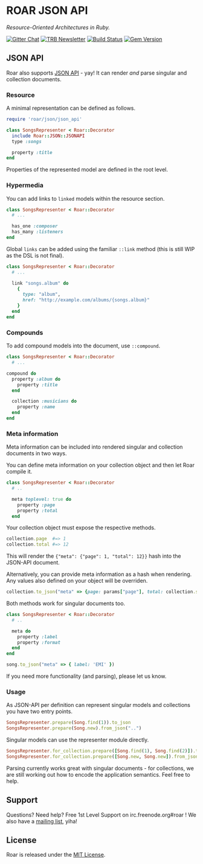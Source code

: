 # ROAR JSON API

_Resource-Oriented Architectures in Ruby._

[![Gitter Chat](https://badges.gitter.im/trailblazer/chat.svg)](https://gitter.im/trailblazer/chat)
[![TRB Newsletter](https://img.shields.io/badge/TRB-newsletter-lightgrey.svg)](http://trailblazer.to/newsletter/)
[![Build Status](https://travis-ci.org/trailblazer/roar-jsonapi.svg?branch=master)](https://travis-ci.org/trailblazer/roar-jsonapi)
[![Gem Version](https://badge.fury.io/rb/roar-jsonapi.svg)](http://badge.fury.io/rb/roar-jsonapi)

## JSON API

Roar also supports [JSON API](http://jsonapi.org/) - yay! It can render _and_ parse singular and collection documents.

### Resource

A minimal representation can be defined as follows.

```ruby
require 'roar/json/json_api'

class SongsRepresenter < Roar::Decorator
  include Roar::JSON::JSONAPI
  type :songs

  property :title
end
```

Properties of the represented model are defined in the root level.

### Hypermedia

You can add links to `linked` models within the resource section.

```ruby
class SongsRepresenter < Roar::Decorator
  # ...

  has_one :composer
  has_many :listeners
end
```

Global `links` can be added using the familiar `::link` method (this is still WIP as the DSL is not final).

```ruby
class SongsRepresenter < Roar::Decorator
  # ...

  link "songs.album" do
    {
      type: "album",
      href: "http://example.com/albums/{songs.album}"
    }
  end
end
```

### Compounds

To add compound models into the document, use `::compound`.

```ruby
class SongsRepresenter < Roar::Decorator
  # ...

compound do
  property :album do
    property :title
  end

  collection :musicians do
    property :name
  end
end
```

### Meta information

Meta information can be included into rendered singular and collection documents in two ways.

You can define meta information on your collection object and then let Roar compile it.

```ruby
class SongsRepresenter < Roar::Decorator
  # ..

  meta toplevel: true do
    property :page
    property :total
  end
```

Your collection object must expose the respective methods.

```ruby
collection.page  #=> 1
collection.total #=> 12
```

This will render the `{"meta": {"page": 1, "total": 12}}` hash into the JSON-API document.

Alternatively, you can provide meta information as a hash when rendering.  Any values also defined on your object will be overriden.

```ruby
collection.to_json("meta" => {page: params["page"], total: collection.size})
```

Both methods work for singular documents too.

```ruby
class SongsRepresenter < Roar::Decorator
  # ..

  meta do
    property :label
    property :format
  end
end
```

```ruby
song.to_json("meta" => { label: 'EMI' })
```

If you need more functionality (and parsing), please let us know.

### Usage

As JSON-API per definition can represent singular models and collections you have two entry points.

```ruby
SongsRepresenter.prepare(Song.find(1)).to_json
SongsRepresenter.prepare(Song.new).from_json("..")
```

Singular models can use the representer module directly.

```ruby
SongsRepresenter.for_collection.prepare([Song.find(1), Song.find(2)]).to_json
SongsRepresenter.for_collection.prepare([Song.new, Song.new]).from_json("..")
```


Parsing currently works great with singular documents - for collections, we are still working out how to encode the application semantics. Feel free to help.

## Support

Questions? Need help? Free 1st Level Support on irc.freenode.org#roar !
We also have a [mailing list](https://groups.google.com/forum/?fromgroups#!forum/roar-talk), yiha!

## License

Roar is released under the [MIT License](http://www.opensource.org/licenses/MIT).
